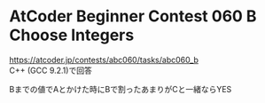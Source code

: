 # AtCoder Beginner Contest 060 B Choose Integers  
https://atcoder.jp/contests/abc060/tasks/abc060_b  
C++ (GCC 9.2.1)で回答  

Bまでの値でAとかけた時にBで割ったあまりがCと一緒ならYES
